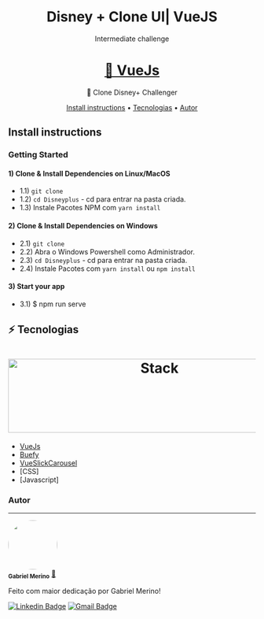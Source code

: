 <h1 align="center">Disney + Clone UI| VueJS </h1>
<p align="center">Intermediate challenge </p>

<h1 align="center">
<a href="/src/assets/DisneyPlusClone.png">
</h1>

<h1 align="center">
    <a href="https://cli.vuejs.org/">🔗  VueJs</a>
</h1>
<p align="center">🚀 Clone Disney+ Challenger</p>


<p align="center">
 <a href="#Install">Install instructions</a> • 
 <a href="#tecnologias">Tecnologias</a> • 
 <a href="#autor">Autor</a>
</p>

## Install instructions

### Getting Started

#### 1) Clone & Install Dependencies on Linux/MacOS

- 1.1) `git clone `
- 1.2) `cd Disneyplus` - cd para entrar na pasta criada.
- 1.3)  Instale Pacotes NPM com `yarn install`

#### 2) Clone & Install Dependencies on Windows

- 2.1) `git clone`
- 2.2)  Abra o Windows Powershell como Administrador.
- 2.3) `cd Disneyplus` - cd para entrar na pasta criada.
- 2.4)  Instale Pacotes com `yarn install` ou `npm install`

#### 3) Start your app

- 3.1) $ npm run serve

## :zap: Tecnologias

<h1 align="center">
  <img src="https://cli.vuejs.org/favicon.png" alt="Stack" height="150" width="600">
  <br>
</h1>

-   [VueJs](https://github.com/vuejs/vue)
-   [Buefy](https://github.com/buefy/buefy)
-   [VueSlickCarousel](https://github.com/gs-shop/vue-slick-carousel)
-   [CSS]
-   [Javascript]


### Autor
---
 <img style="border-radius: 50%;" src="https://avatars.githubusercontent.com/u/62441006?v=4" width="100px;" alt=""/>
 <br />
 <sub><b>Gabriel Merino</b></sub></a> <a href="https://github.com/Gabri3el/" title="github">🚀</a>

 Feito com maior dedicação por Gabriel Merino!

[![Linkedin Badge](https://img.shields.io/badge/-Gabriel-blue?style=flat-square&logo=Linkedin&logoColor=white&link=https://www.linkedin.com/in/gabrielmerinostos/)](https://www.linkedin.com/in/gabrielmerinostos/)
[![Gmail Badge](https://img.shields.io/badge/-gabrielmerino.dev@gmail.com-c14438?style=flat-square&logo=Gmail&logoColor=white&link=mailto:gabrielmerino.dev@gmail.com)](mailto:gabrielmerino.dev@gmail.com)
